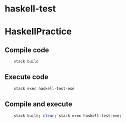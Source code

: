 # haskell-test
# HaskellPractice

## Compile code
```bash 
    stack build
```
## Execute code
```bash 
    stack exec haskell-test-exe
```
## Compile and execute
``` bash
    stack build; clear; stack exec haskell-test-exe;
```
